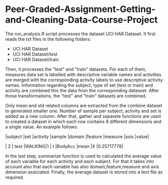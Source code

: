 # Peer-Graded-Assignment-Getting-and-Cleaning-Data-Course-Project
The run_analysis.R script processes the dataset UCI HAR Dataset. It first reads the txt files in the following folders:
- UCI HAR Dataset
- UCI HAR Dataset/test
- UCI HAR Dataset/train

Then, it processes the "test" and "train" datasets. For each of them, measures data set is labelled with descriptive variable names and activities are merged with the corresponding activity labels to use descriptive activity names. Information regarding the subject, type of set (test or train) and activity are combined this the data from the corresponding datasset. After those transformations, the "test" and "train" datasets are combined.

Only mean and std related columns are extracted from the combine dataset to generated smaller one. Number of sample per subject, activity and set is added as a new column. After that, gather and separete functions are used to created a dataset in which each row contains 8 different dimensions and a single value. An example follows:

|subject	|set	  |activity	|sample	|domain	|feature	  |measure	|axis	|value|

|  2	   | test	|WALKING|1	     | t	    |BodyAcc	  |mean	    |X	  |0.25717778|

In the last step, summarize function is used to calculated the average value of each variable for each activity and each subject. For that it takes into account also that each variable has also domain,feature,measure and axis dimension assiciated. Finally, the average dataset is stored into a text file as required. 
